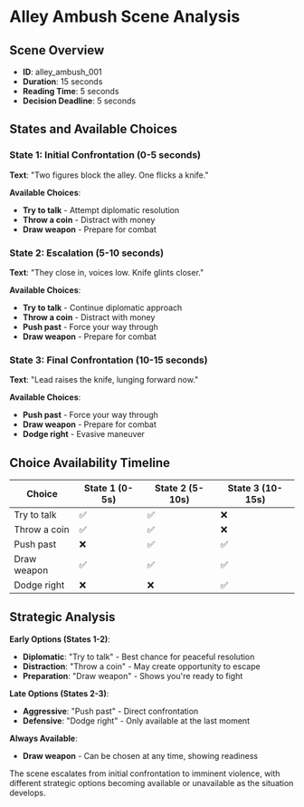# Alley Ambush Scene Analysis

## Scene Overview
- **ID**: alley_ambush_001
- **Duration**: 15 seconds
- **Reading Time**: 5 seconds
- **Decision Deadline**: 5 seconds

## States and Available Choices

### State 1: Initial Confrontation (0-5 seconds)
**Text**: "Two figures block the alley. One flicks a knife."

**Available Choices**:
- **Try to talk** - Attempt diplomatic resolution
- **Throw a coin** - Distract with money
- **Draw weapon** - Prepare for combat

### State 2: Escalation (5-10 seconds)
**Text**: "They close in, voices low. Knife glints closer."

**Available Choices**:
- **Try to talk** - Continue diplomatic approach
- **Throw a coin** - Distract with money
- **Push past** - Force your way through
- **Draw weapon** - Prepare for combat

### State 3: Final Confrontation (10-15 seconds)
**Text**: "Lead raises the knife, lunging forward now."

**Available Choices**:
- **Push past** - Force your way through
- **Draw weapon** - Prepare for combat
- **Dodge right** - Evasive maneuver

## Choice Availability Timeline

| Choice | State 1 (0-5s) | State 2 (5-10s) | State 3 (10-15s) |
|--------|----------------|-----------------|------------------|
| Try to talk | ✅ | ✅ | ❌ |
| Throw a coin | ✅ | ✅ | ❌ |
| Push past | ❌ | ✅ | ✅ |
| Draw weapon | ✅ | ✅ | ✅ |
| Dodge right | ❌ | ❌ | ✅ |

## Strategic Analysis

**Early Options (States 1-2)**:
- **Diplomatic**: "Try to talk" - Best chance for peaceful resolution
- **Distraction**: "Throw a coin" - May create opportunity to escape
- **Preparation**: "Draw weapon" - Shows you're ready to fight

**Late Options (States 2-3)**:
- **Aggressive**: "Push past" - Direct confrontation
- **Defensive**: "Dodge right" - Only available at the last moment

**Always Available**:
- **Draw weapon** - Can be chosen at any time, showing readiness

The scene escalates from initial confrontation to imminent violence, with different strategic options becoming available or unavailable as the situation develops.
